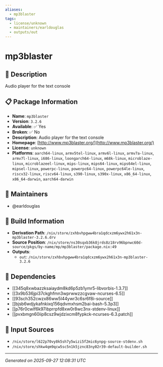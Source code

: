 ```yaml
---
aliases:
  - mp3blaster
tags:
  - license/unknown
  - maintainers/earldouglas
  - outputs/out
---
```


# mp3blaster

## 📝 Description

Audio player for the text console

## 📋 Package Information

- **Name**: `mp3blaster`
- **Version**: `3.2.6`
- **Available**: ✅ Yes
- **Broken**: ✅ No
- **Description**: Audio player for the text console
- **Homepage**: [http://www.mp3blaster.org/](http://www.mp3blaster.org/)
- **License**: `unknown`
- **Platforms**: `aarch64-linux`, `armv5tel-linux`, `armv6l-linux`, `armv7a-linux`, `armv7l-linux`, `i686-linux`, `loongarch64-linux`, `m68k-linux`, `microblaze-linux`, `microblazeel-linux`, `mips-linux`, `mips64-linux`, `mips64el-linux`, `mipsel-linux`, `powerpc-linux`, `powerpc64-linux`, `powerpc64le-linux`, `riscv32-linux`, `riscv64-linux`, `s390-linux`, `s390x-linux`, `x86_64-linux`, `x86_64-darwin`, `aarch64-darwin`
## 👥 Maintainers

- @earldouglas


## 🔧 Build Information

- **Derivation Path**: `/nix/store/zxhbvhpgww4bra1qdcxzm6ywx2h61x3n-mp3blaster-3.2.6.drv`
- **Source Position**: `/nix/store/ns30sqxb36k8jrds8z18rv96bpnwc60d-source/pkgs/by-name/mp/mp3blaster/package.nix:49`
- **Outputs**:
  - `out`:  `/nix/store/zxhbvhpgww4bra1qdcxzm6ywx2h61x3n-mp3blaster-3.2.6`

## 🔗 Dependencies

- [[345q8xwbazzksaiaydm8kd6p5zb1ymr5-libvorbis-1.3.7]]
- [[3x9b536jpi37ckghfmn3wprwwzzcgvaw-ncurses-6.5]]
- [[93sch352cwzx86ww5l44ywr3c6sr6f8i-source]]
- [[bjsb6wdjykafnkixq156qdvmxhsm2bai-bash-5.3p3]]
- [[p76r0cwlf6k97ibprrpfd8xw0r8wc3nx-stdenv-linux]]
- [[pvxbmgn60iip8csz9wjdzixcm8fypkck-ncurses-6.3.patch]]

## 📁 Input Sources

- `/nix/store/l622p70vy8k5sh7y5wizi5f2mic6ynpg-source-stdenv.sh`
- `/nix/store/shkw4qm9qcw5sc5n1k5jznc83ny02r39-default-builder.sh`

---
*Generated on 2025-09-27 12:08:31 UTC*
